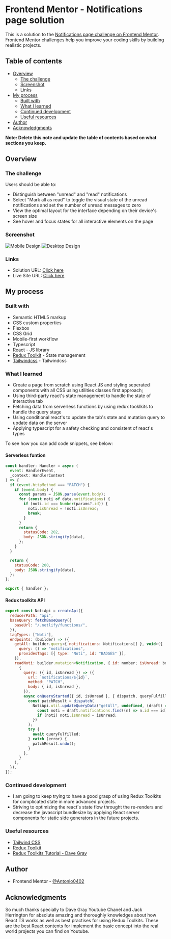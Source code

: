 # Frontend Mentor - Notifications page solution

This is a solution to the [Notifications page challenge on Frontend Mentor](https://www.frontendmentor.io/challenges/notifications-page-DqK5QAmKbC). Frontend Mentor challenges help you improve your coding skills by building realistic projects.

## Table of contents

- [Overview](#overview)
  - [The challenge](#the-challenge)
  - [Screenshot](#screenshot)
  - [Links](#links)
- [My process](#my-process)
  - [Built with](#built-with)
  - [What I learned](#what-i-learned)
  - [Continued development](#continued-development)
  - [Useful resources](#useful-resources)
- [Author](#author)
- [Acknowledgments](#acknowledgments)

**Note: Delete this note and update the table of contents based on what sections you keep.**

## Overview

### The challenge

Users should be able to:

- Distinguish between "unread" and "read" notifications
- Select "Mark all as read" to toggle the visual state of the unread notifications and set the number of unread messages to zero
- View the optimal layout for the interface depending on their device's screen size
- See hover and focus states for all interactive elements on the page

### Screenshot

![Mobile Design](./screenshots/mobile-design.png)
![Desktop Design](./screenshots/desktop-design.png)

### Links

- Solution URL: [Click here](https://github.com/Antonio0402/notifications-page-redux-toolkits)
- Live Site URL: [Click here](https://notifications-page-redux-toolkit.netlify.app/)

## My process

### Built with

- Semantic HTML5 markup
- CSS custom properties
- Flexbox
- CSS Grid
- Mobile-first workflow
- Typescript
- [React](https://reactjs.org/) - JS library
- [Redux Toolkit](https://redux-toolkit.js.org/) - State management
- [Tailwindcss](https://tailwindcss.com) - Tailwindcss

### What I learned

- Create a page from scratch using React JS and styling seperated components with all CSS using utilities classes first approach;
- Using third-party react's state management to handle the state of interactive tab
- Fetching data from serverless functions by using redux tooklkits to handle the query stage
- Using conditional react's to update the tab's state and mutation query to update data on the server
- Applying typescript for a safety checking and consistent of react's types

To see how you can add code snippets, see below:

#### Serverless funtion

```js
const handler: Handler = async (
  event: HandlerEvent,
  _context: HandlerContext
) => {
  if (event.httpMethod === "PATCH") {
    if (event.body) {
      const params = JSON.parse(event.body);
      for (const noti of data.notifications) {
        if (noti.id === Number(params?.id)) {
          noti.isUnread = !noti.isUnread;
          break;
        }
      }
      return {
        statusCode: 202,
        body: JSON.stringify(data),
      };
    }
  }

  return {
    statusCode: 200,
    body: JSON.stringify(data),
  };
};

export { handler };
```

#### Redux toolkits API

```js
export const NotiApi = createApi({
  reducerPath: "api",
  baseQuery: fetchBaseQuery({
    baseUrl: "/.netlify/functions/",
  }),
  tagTypes: ["Noti"],
  endpoints: (builder) => ({
    getAll: builder.query<{ notifications: Notifications[] }, void>({
      query: () => "notifications",
      providesTags: [{ type: "Noti", id: "BADGES" }],
    }),
    readNoti: builder.mutation<Notification, { id: number; isUnread: boolean }>(
      {
        query: ({ id, isUnread }) => ({
          url: `notifications/${id}`,
          method: "PATCH",
          body: { id, isUnread },
        }),
        async onQueryStarted({ id, isUnread }, { dispatch, queryFulfilled }) {
          const patchResult = dispatch(
            NotiApi.util.updateQueryData("getAll", undefined, (draft) => {
              const noti = draft.notifications.find((n) => n.id === id);
              if (noti) noti.isUnread = isUnread;
            })
          );
          try {
            await queryFulfilled;
          } catch (error) {
            patchResult.undo();
          }
        },
      }
    ),
  }),
});
```

### Continued development

- I am going to keep trying to have a good grasp of using Redux Toolkits for complicated state in more advanced projects.
- Striving to optimizing the react's state flow throught the re-renders and decrease the javascript bundlesize by applying React server components for static side generators in the future projects.

### Useful resources

- [Tailwind CSS](https://tailwindcss.com/)
- [Redux Toolkit](https://redux-toolkit.js.org/)
- [Redux Toolkits Tutorial - Dave Gray](https://youtu.be/NqzdVN2tyvQ)

## Author

- Frontend Mentor - [@Antonio0402](https://www.frontendmentor.io/profile/Antonio0402)

## Acknowledgments

So much thanks specially to Dave Gray Youtube Chanel and Jack Herrington for absolute amazing and thoroughly knowledges about how React TS works as well as best practises for using Redux Toolkits. These are the best React contents for implement the basic concept into the real world projects you can find on Youtube.
